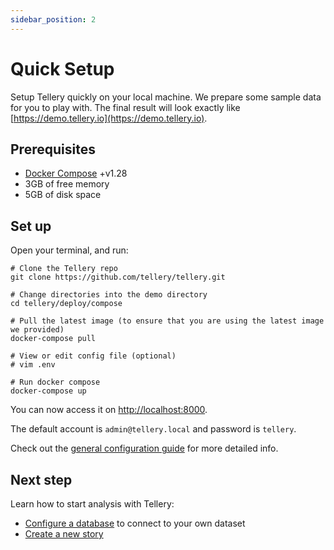 ```yaml
---
sidebar_position: 2
---
```


# Quick Setup

Setup Tellery quickly on your local machine. We prepare some sample data for you to play with. The final result will look exactly like [https://demo.tellery.io](https://demo.tellery.io).

## Prerequisites

- [Docker Compose](https://docs.docker.com/compose/install/) +v1.28
- 3GB of free memory
- 5GB of disk space

## Set up

Open your terminal, and run:

```shell
# Clone the Tellery repo
git clone https://github.com/tellery/tellery.git

# Change directories into the demo directory
cd tellery/deploy/compose

# Pull the latest image (to ensure that you are using the latest image we provided)
docker-compose pull

# View or edit config file (optional)
# vim .env

# Run docker compose
docker-compose up
```

You can now access it on [http://localhost:8000](http://localhost:8000).

The default account is `admin@tellery.local` and password is `tellery`.

Check out the [general configuration guide](https://github.com/tellery/tellery/tree/master/deploy/compose#environments) for more detailed info.


## Next step


Learn how to start analysis with Tellery:

* [Configure a database](/docs/how-to-use/configure-database) to connect to your own dataset
* [Create a new story](/docs/how-to-use/create-story)
